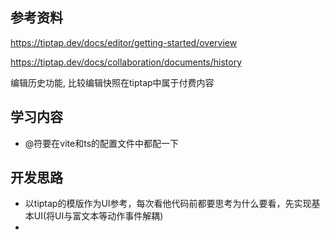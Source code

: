 ## 参考资料

https://tiptap.dev/docs/editor/getting-started/overview



https://tiptap.dev/docs/collaboration/documents/history

编辑历史功能, 比较编辑快照在tiptap中属于付费内容

## 学习内容

- @符要在vite和ts的配置文件中都配一下

## 开发思路

- 以tiptap的模版作为UI参考，每次看他代码前都要思考为什么要看，先实现基本UI(将UI与富文本等动作事件解耦)
- 